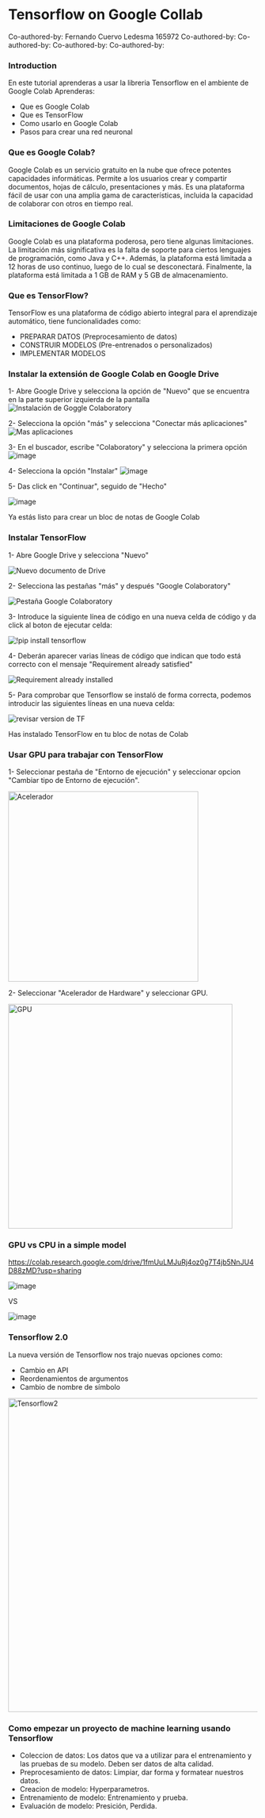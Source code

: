 # Tensorflow on Google Collab

Co-authored-by: Fernando Cuervo Ledesma 165972
Co-authored-by: 
Co-authored-by: 
Co-authored-by: 
Co-authored-by: 

### Introduction
En este tutorial aprenderas a usar la libreria Tensorflow en el ambiente de Google Colab
Aprenderas:
- Que es Google Colab
- Que es TensorFlow
- Como usarlo en Google Colab
- Pasos para crear una red neuronal

### Que es Google Colab?
Google Colab es un servicio gratuito en la nube que ofrece potentes capacidades informáticas. Permite a los usuarios crear y compartir documentos, hojas de cálculo, presentaciones y más. Es una plataforma fácil de usar con una amplia gama de características, incluida la capacidad de colaborar con otros en tiempo real.

### Limitaciones de Google Colab
Google Colab es una plataforma poderosa, pero tiene algunas limitaciones. La limitación más significativa es la falta de soporte para ciertos lenguajes de programación, como Java y C++. Además, la plataforma está limitada a 12 horas de uso continuo, luego de lo cual se desconectará. Finalmente, la plataforma está limitada a 1 GB de RAM y 5 GB de almacenamiento.

### Que es TensorFlow?
TensorFlow es una plataforma de código abierto integral para el aprendizaje automático, tiene funcionalidades como:
- PREPARAR DATOS (Preprocesamiento de datos)
- CONSTRUIR MODELOS (Pre-entrenados o personalizados)
- IMPLEMENTAR MODELOS

### Instalar la extensión de Google Colab en Google Drive

1- Abre Google Drive y selecciona la opción de "Nuevo" que se encuentra en la parte superior izquierda de la pantalla
![Instalación de Goggle Colaboratory](https://user-images.githubusercontent.com/122324007/223330602-bbfa4ce2-3938-44f4-80a8-36ff6467bd0b.png)

2- Selecciona la opción "más" y selecciona "Conectar más aplicaciones"
![Mas aplicaciones](https://user-images.githubusercontent.com/122324007/223330965-1a87c585-d332-4696-bfc1-5de4bff24368.png)

3- En el buscador, escribe "Colaboratory" y selecciona la primera opción
![image](https://user-images.githubusercontent.com/122324007/223331165-5f185f95-c13b-4ab5-babc-5784ff5682dd.png)

4- Selecciona la opción "Instalar"
![image](https://user-images.githubusercontent.com/122324007/223331738-fd56dad2-adde-4083-a7ba-b5cd6502afb6.png)

5- Das click en "Continuar", seguido de "Hecho"

![image](https://user-images.githubusercontent.com/122324007/223331909-bb3736e2-aa5a-4eb0-959f-ff2d93a0eaf2.png)

Ya estás listo para crear un bloc de notas de Google Colab


### Instalar TensorFlow

1- Abre Google Drive y selecciona "Nuevo"

![Nuevo documento de Drive](https://user-images.githubusercontent.com/122324007/223322867-43f7d643-a62a-4b47-a38c-2e906c3bf264.png)


2- Selecciona las pestañas "más" y después "Google Colaboratory"

![Pestaña Google Colaboratory](https://user-images.githubusercontent.com/122324007/223323146-fb9f3bda-fea0-4dd3-b8e5-053e36b95502.png)


3- Introduce la siguiente línea de código en una nueva celda de código y da click al boton de ejecutar celda:

![!pip install tensorflow](https://user-images.githubusercontent.com/122324007/223323637-25aa5824-b79d-4a53-9afe-420ec2d4e754.png)


4- Deberán aparecer varias líneas de código que indican que todo está correcto con el mensaje "Requirement already satisfied"

![Requirement already installed](https://user-images.githubusercontent.com/122324007/223323987-58bdae8e-d99c-4819-9d66-3f1f767a269c.png)


5- Para comprobar que Tensorflow se instaló de forma correcta, podemos introducir las siguientes líneas en una nueva celda:

![revisar version de TF](https://user-images.githubusercontent.com/122324007/223325190-a1c78ae9-1834-49b7-8163-1f899da30c39.png)


Has instalado TensorFlow en tu bloc de notas de Colab


### Usar GPU para trabajar con TensorFlow
1- Seleccionar pestaña de "Entorno de ejecución" y seleccionar opcion "Cambiar tipo de Entorno de ejecución".

<img width="384" alt="Acelerador" src="https://user-images.githubusercontent.com/63762598/223907977-63f32783-4f0c-4889-9cc1-a75c1bd17633.png">

2- Seleccionar "Acelerador de Hardware" y seleccionar GPU.

<img width="453" alt="GPU" src="https://user-images.githubusercontent.com/63762598/223908053-f33cbd62-7e56-46ad-80bf-2b4229876b21.png">


### GPU vs CPU in a simple model
https://colab.research.google.com/drive/1fmUuLMJuRj4oz0g7T4jb5NnJU4D88zMD?usp=sharing 

![image](https://user-images.githubusercontent.com/122326530/224867399-4bffc88c-406f-48b9-99d6-a3a283ce63c5.png)

VS

![image](https://user-images.githubusercontent.com/122326530/224867495-c1f438ad-7d6e-405a-8f0e-506a07a344ca.png)


### Tensorflow 2.0
La nueva versión de Tensorflow nos trajo nuevas opciones como:
- Cambio en API
- Reordenamientos de argumentos
- Cambio de nombre de símbolo

<img width="633" alt="Tensorflow2" src="https://user-images.githubusercontent.com/63762598/223909091-9ce43b6b-f509-449c-bfc7-ae79d0bdfbac.png">


### Como empezar un proyecto de machine learning usando Tensorflow
- Coleccion de datos: Los datos que va a utilizar para el entrenamiento y las pruebas de su modelo. Deben ser datos de alta calidad.
- Preprocesamiento de datos: Limpiar, dar forma y formatear nuestros datos.
- Creacion de modelo: Hyperparametros.
- Entrenamiento de modelo: Entrenamiento y prueba.
- Evaluación de modelo: Presición, Perdida.
